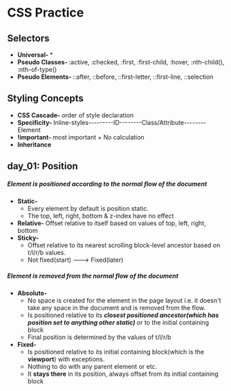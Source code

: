 <h1>CSS Practice</h1>
<h2>Selectors</h2>
<ul>
  <li><b>Universal- </b>*</li>
  <li><b>Pseudo Classes- </b>:active, :checked, :first, :first-child, :hover, :nth-child(), :nth-of-type()</li>
  <li><b>Pseudo Elements- </b>::after, ::before, ::first-letter, ::first-line, ::selection</li>
</ul>
<h2>Styling Concepts</h2>
<ul>
  <li><b>CSS Cascade- </b>order of style declaration</li>
  <li><b>Specificity- </b>Inline-styles---------ID--------Class/Attribute--------Element</li>
  <li><b>!important- </b>most important + No calculation</li>
  <li><b>Inheritance</b></li>
</ul>
<h2>day_01: Position</h2>
<h5>Element is positioned according to the normal flow of the document</h5>
<ul>
  <li>
    <b>Static- </b>
    <ul>
      <li>Every element by default is position static.</li>
      <li>The top, left, right, bottom & z-index have no effect</li>
    </ul>
  </li>
  <li><b>Relative- </b>Offset relative to itself based on values of top, left, right, bottom</li>
  <li>
    <b>Sticky- </b>
    <ul>
      <li>Offset relative to its nearest scrolling block-level ancestor based on t/l/r/b values.</li>
      <li>Not fixed(start) ---> Fixed(later)</li>
    </ul>
  </li>
</ul>
<h5>Element is removed from the normal flow of the document</h5>
<ul>
  <li>
    <b>Absolute- </b>
    <ul>
      <li>No space is created for the element in the page layout i.e. it doesn't take any space in the document and is removed from the flow.</li>
      <li>Is positioned relative to its <b><i>closest positioned ancestor(which has position set to anything other static)</i></b> or to the initial containing block</li>
      <li>Final position is determined by the values of t/l/r/b</li>
    </ul>
  </li>
  <li>
    <b>Fixed- </b>
    <ul>
      <li>Is positioned relative to its initial containing block(which is the <b>viewport</b>) with exceptions.</li>
      <li>Nothing to do with any parent element or etc.</li>
      <li>It <b>stays there</b> in its position, always offset from its initial containing block</li>
    </ul>
  </li>
</ul>

